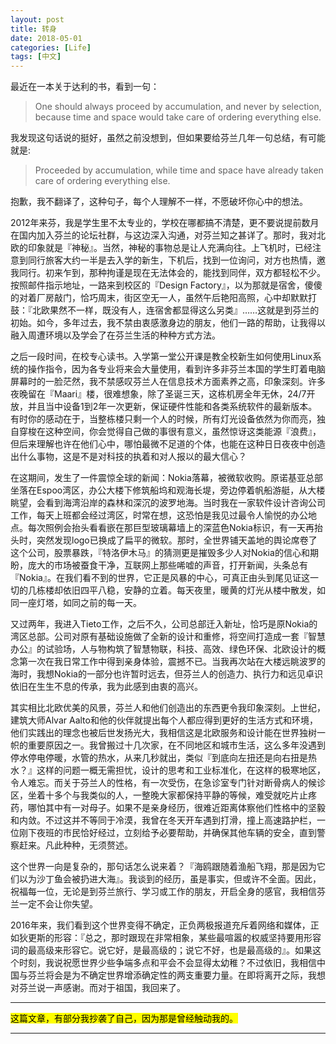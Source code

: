 ```yaml
---
layout: post
title: 转身
date: 2018-05-01
categories: [Life]
tags: [中文]
---
```


最近在一本关于达利的书，看到一句：

> One should always proceed by accumulation, and never by selection, because time and space would take care of ordering everything else.

我发现这句话说的挺好，虽然之前没想到，但如果要给芬兰几年一句总结，有可能就是:

> Proceeded by accumulation, while time and space have already taken care of ordering everything else.

抱歉，我不翻译了，这种句子，每个人理解不一样，不愿破坏你心中的想法。

2012年来芬，我是学生里不太专业的，学校在哪都搞不清楚，更不要说提前数月在国内加入芬兰的论坛社群，与这边深入沟通，对芬兰知之甚详了。那时，我对北欧的印象就是『神秘』。当然，神秘的事物总是让人充满向往。上飞机时，已经注意到同行旅客大约一半是去入学的新生，下机后，找到一位询问，对方也热情，邀我同行。初来乍到，那种拘谨是现在无法体会的，能找到同伴，双方都轻松不少。按照邮件指示地址，一路来到校区的『Design Factory』，以为那就是宿舍，傻傻的对着厂房敲门，恰巧周末，街区空无一人，虽然午后艳阳高照，心中却默默打鼓：『北欧果然不一样，既没有人，连宿舍都显得这么另类』……这就是到芬兰的初始。如今，多年过去，我不禁由衷感激身边的朋友，他们一路的帮助，让我得以融入周遭环境以及学会了在芬兰生活的种种方式方法。

之后一段时间，在校专心读书。入学第一堂公开课是教全校新生如何使用Linux系统的操作指令，因为各专业将来会大量使用，看到许多非芬兰本国的学生盯着电脑屏幕时的一脸茫然，我不禁感叹芬兰人在信息技术方面素养之高，印象深刻。许多夜晚留在『Maari』楼，很难想象，除了圣诞三天，这栋机房全年无休，24/7开放，并且当中设备1到2年一次更新，保证硬件性能和各类系统软件的最新版本。有时你的感动在于，当整栋楼只剩一个人的时候，所有灯光设备依然为你而亮，独自穿梭在这种空间，你会觉得自己做的事很有意义，虽然惊讶这类能源『浪费』，但后来理解也许在他们心中，哪怕最微不足道的个体，也能在这种日日夜夜中创造出什么事物，这是不是对科技的执着和对人报以的最大信心？

在这期间，发生了一件震惊全球的新闻：Nokia落幕，被微软收购。原诺基亚总部坐落在Espoo湾区，办公大楼下修筑船坞和观海长堤，旁边停着帆船游艇，从大楼眺望，会看到海湾沿岸的森林和深沉的波罗地海。当时我在一家软件设计咨询公司工作，每天上班都会经过湾区，时常在想，这恐怕是我见过最令人愉悦的办公地点。每次照例会抬头看看嵌在那巨型玻璃幕墙上的深蓝色Nokia标识，有一天再抬头时，突然发现logo已换成了扁平的微软。那时，全世界铺天盖地的舆论席卷了这个公司，股票暴跌，『特洛伊木马』的猜测更是摧毁多少人对Nokia的信心和期盼，庞大的市场被蚕食干净，互联网上那些唏嘘的声音，打开新闻，头条总有『Nokia』。在我们看不到的世界，它正是风暴的中心，可真正由头到尾见证这一切的几栋楼却依旧四平八稳，安静的立着。每天夜里，暖黄的灯光从楼中散发，如同一座灯塔，如同之前的每一天。

又过两年，我进入Tieto工作，之后不久，公司总部迁入新址，恰巧是原Nokia的湾区总部。公司对原有基础设施做了全新的设计和重修，将空间打造成一套『智慧办公』的试验场，人与物构筑了智慧物联，科技、高效、绿色环保、北欧设计的概念第一次在我日常工作中得到亲身体验，震撼不已。当我再次站在大楼远眺波罗的海时，我想Nokia的一部分也许暂时远去，但芬兰人的创造力、执行力和远见卓识依旧在生生不息的传承，我为此感到由衷的高兴。

其实相比北欧优美的风景，芬兰人和他们创造出的东西更令我印象深刻。上世纪，建筑大师Alvar Aalto和他的伙伴就提出每个人都应得到更好的生活方式和环境，他们实践出的理念也被后世发扬光大，我相信这是北欧服务和设计能在世界独树一帜的重要原因之一。我曾搬过十几次家，在不同地区和城市生活，这么多年没遇到停水停电停暖，水管的热水，从来几秒就出，类似『到底向左扭还是向右扭是热水？』这样的问题一概无需担忧，设计的思考和工业标准化，在这样的极寒地区，令人难忘。而关于芬兰人的性格，有一次受伤，在急诊室专门针对断骨病人的候诊区，坐着十多个与我类似的人，一整晚大家都保持平静的等候，难受就吃片止疼药，哪怕其中有一对母子。如果不是亲身经历，很难近距离体察他们性格中的坚毅和内敛。不过这并不等同于冷漠，我曾在冬天开车遇到打滑，撞上高速路护栏，一位刚下夜班的市民恰好经过，立刻给予必要帮助，并确保其他车辆的安全，直到警察赶来。凡此种种，无须赘述。

这个世界一向是复杂的，那句话怎么说来着？『海鸥跟随着渔船飞翔，那是因为它们以为沙丁鱼会被扔进大海』。我谈到的经历，虽是事实，但或许不全面。因此，祝福每一位，无论是到芬兰旅行、学习或工作的朋友，开启全身的感官，我相信芬兰一定不会让你失望。

2016年来，我们看到这个世界变得不确定，正负两极报道充斥着网络和媒体，正如狄更斯的形容：『总之，那时跟现在非常相象，某些最喧嚣的权威坚持要用形容词的最高级来形容它。说它好，是最高级的；说它不好，也是最高级的』。如果这个时刻，我说祝愿世界少些争端多点和平会不会显得太幼稚？不过依旧，我相信中国与芬兰将会是为不确定世界增添确定性的两支重要力量。在即将离开之际，我想对芬兰说一声感谢。而对于祖国，我回来了。

<hr>
<mark>这篇文章，有部分我抄袭了自己，因为那是曾经触动我的。</mark>
<hr>